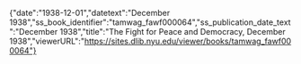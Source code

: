 {"date":"1938-12-01","datetext":"December 1938","ss_book_identifier":"tamwag_fawf000064","ss_publication_date_text":"December 1938","title":"The Fight for Peace and Democracy, December 1938","viewerURL":"https://sites.dlib.nyu.edu/viewer/books/tamwag_fawf000064"}